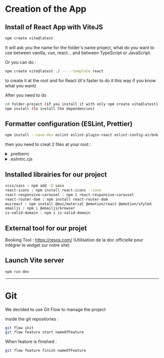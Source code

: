 # Creation of the App

## Install of React App with ViteJS

```bash
npm create vite@latest
```

It will ask you the name for the folder's name project, what do you want to use between vanilla, vue, react... and between TypeScript or JavaScript.

Or you can do :

```bash
npm create vite@latest ./ -- --template react
```

to create it at the root and for React (it's faster to do it this way if you know what you want)

After you need to do

```bash
cd folder-project (if you install it with only npm create vite@latest)
npm install (to install the dependencies)
```

## Formatter configuration (ESLint, Prettier)

```bash
npm install --save-dev eslint eslint-plugin-react eslint-config-airbnb eslint-plugin-import eslint-plugin-jsx-a11y eslint-plugin-react-hooks prettier eslint-config-prettier eslint-plugin-prettier
```

then you need to creat 2 files at your root :

<details>
  <summary>.prettierrc</summary>
    <pre>
{
    "trailingComma": "es5",
    "tabWidth": 2,
    "semi": true,
    "singleQuote": true,
    "printWidth": 120
}
</pre>
</details>

<details>
  <summary>.eslintrc.cjs</summary>
      <pre>
module.exports = {
  env: {
    browser: true,
    es2021: true,
  },
  extends: [
    'eslint:recommended',
    'plugin:react/recommended',
    'plugin:react-hooks/recommended',
    'airbnb',
    'plugin:prettier/recommended',
  ],
  parserOptions: {
    ecmaVersion: 2021,
    sourceType: 'module',
  },
  settings: {
    react: {
      version: 'detect',
    },
  },
  plugins: ['react', 'react-hooks', 'prettier'],
  rules: {
    'react/react-in-jsx-scope': 0,
    'react/jsx-filename-extension': [1, { extensions: ['.js', '.jsx'] }],
    'prettier/prettier': [
      'error',
      {
        trailingComma: 'es5',
        tabWidth: 2,
        semi: true,
        singleQuote: true,
        printWidth: 120,
      },
    ],
    'jsx-a11y/click-events-have-key-events': 'off',
    'jsx-a11y/no-static-element-interactions': 'off',
  },
};
</pre>

</details>

## Installed librairies for our project

```bash
scss/sass : npm add -D sass
react-icons : npm install react-icons --save
react-responsive-carousel : npm i react-responsive-carousel
react-router-dom : npm install react-router-dom
muireact : npm install @mui/material @emotion/react @emotion/styled
emailjs : npm i @emailjs/browser
is-valid-domain : npm i is-valid-domain
```

## External tool for our projet

Booking Tool : https://resos.com/ (Utilisation de la doc officielle pour intégrer le widget sur notre site)

## Launch Vite server

```bash
npm run dev
```

---

# Git

We decided to use Git Flow to manage the project

inside the git repositories :

```bash
git flow init
git flow feature start nameOfFeature
```

When feature is finished :

```bash
git flow feature finish nameOfFeature
```
